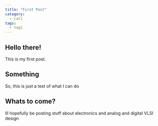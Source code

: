 ```yaml
---
title: "First Post"
category:
  - cat1
tags:
  - tag1
---
```


## Hello there!

This is my first post. 

## Something

So, this is just a test of what I can do

## Whats to come?

Ill hopefully be posting stuff about electronics and analog and digital VLSI design
